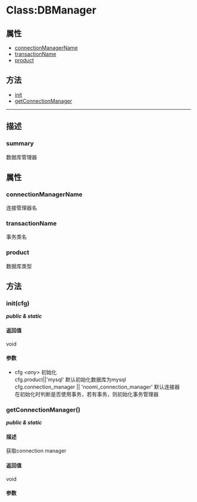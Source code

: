 # Class:DBManager   
## 属性
+ [connectionManagerName](#PROP_connectionManagerName)
+ [transactionName](#PROP_transactionName)
+ [product](#PROP_product)
## 方法
+ [init](#METHOD_init)
+ [getConnectionManager](#METHOD_getConnectionManager)
---   
## 描述
   
### summary   
数据库管理器  
   
## 属性   
### <a id="PROP_connectionManagerName">connectionManagerName</a>   
连接管理器名
     
### <a id="PROP_transactionName">transactionName</a>   
事务类名
     
### <a id="PROP_product">product</a>   
数据库类型
     
## 方法   
### <a id="METHOD_init">init(cfg)</a>   
***public &  static***   
#### 返回值   
void   
#### 参数   
+ cfg *&lt;any&gt;* 初始化  
cfg.product||'mysql' 默认初始化数据库为mysql  
cfg.connection_manager || 'noomi_connection_manager' 默认连接器  
在初始化时判断是否使用事务，若有事务，则初始化事务管理器   
### <a id="METHOD_getConnectionManager">getConnectionManager()</a>   
***public &  static***   
#### 描述   
获取connection manager   
#### 返回值   
void   
#### 参数   
